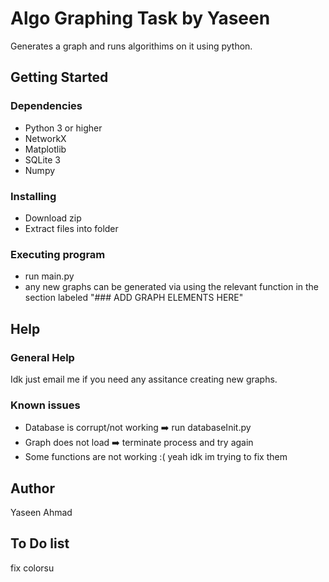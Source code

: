 # Algo Graphing Task by Yaseen

Generates a graph and runs algorithims on it using python.

## Getting Started

### Dependencies

* Python 3 or higher
* NetworkX
* Matplotlib
* SQLite 3
* Numpy

### Installing

* Download zip
* Extract files into folder

### Executing program

* run main.py
* any new graphs can be generated via using the relevant function in the section labeled "### ADD GRAPH ELEMENTS HERE"

## Help

### General Help
Idk just email me if you need any assitance creating new graphs.

### Known issues
* Database is corrupt/not working ➡️ run databaseInit.py
* Graph does not load ➡️ terminate process and try again
* Some functions are not working :( yeah idk im trying to fix them

## Author
Yaseen Ahmad 

## To Do list
fix colorsu